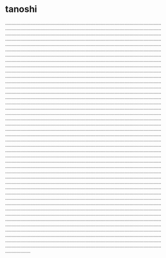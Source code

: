 # tanoshi

........................................................................................................................................................................................................................................................................................................................................................................................................................................................................................................................................................................................................................................................................................................................................................................................................................................................................................................................................................................................................................................................................................................................................................................................................................................................................................................................................................................................................................................................................................................................................................................................................................................................................................................................................................................................................................................................................................................................................................................................................................................................................................................................................................................................................................................................................................................................................................................................................................................................................................................................................................................................................................................................................................................................................................................................................................................................................................................................................................................................................................................................................................................................................................................................................................................................................................................................................................................................................................................................................................................................................................................................................................................................................................................................................................................................................................................................................................................................................................................................................................................................................................................................................................................................................................................................................................................................................................................................................................................................................................................................................................................................................................................................................................................................................................................................................................................................................................................................................................................................................................................................................................................................................................................................................................................................................................................................................................................................................................................................................................................................................................................